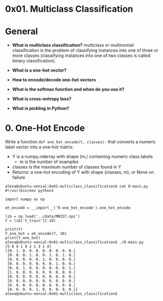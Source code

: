 # 0x01. Multiclass Classification

# General
* **What is multiclass classification?**
    multiclass or multinomial classification is the problem of classifying instances into one of three or more classes (classifying instances into one of two classes is called binary classification).
* **What is a one-hot vector?**
    
* **How to encode/decode one-hot vectors**
* **What is the softmax function and when do you use it?**
* **What is cross-entropy loss?**
* **What is pickling in Python?**

# 0. One-Hot Encode
Write a function `def one_hot_encode(Y, classes):` that converts a numeric label vector into a one-hot matrix:

* Y is a numpy.ndarray with shape (m,) containing numeric class labels
    * m is the number of examples
* classes is the maximum number of classes found in Y
* Returns: a one-hot encoding of Y with shape (classes, m), or None on failure
```
alexa@ubuntu-xenial:0x01-multiclass_classification$ cat 0-main.py
#!/usr/bin/env python3

import numpy as np

oh_encode = __import__('0-one_hot_encode').one_hot_encode

lib = np.load('../data/MNIST.npz')
Y = lib['Y_train'][:10]

print(Y)
Y_one_hot = oh_encode(Y, 10)
print(Y_one_hot)
alexa@ubuntu-xenial:0x01-multiclass_classification$ ./0-main.py
[5 0 4 1 9 2 1 3 1 4]
[[0. 1. 0. 0. 0. 0. 0. 0. 0. 0.]
 [0. 0. 0. 1. 0. 0. 1. 0. 1. 0.]
 [0. 0. 0. 0. 0. 1. 0. 0. 0. 0.]
 [0. 0. 0. 0. 0. 0. 0. 1. 0. 0.]
 [0. 0. 1. 0. 0. 0. 0. 0. 0. 1.]
 [1. 0. 0. 0. 0. 0. 0. 0. 0. 0.]
 [0. 0. 0. 0. 0. 0. 0. 0. 0. 0.]
 [0. 0. 0. 0. 0. 0. 0. 0. 0. 0.]
 [0. 0. 0. 0. 0. 0. 0. 0. 0. 0.]
 [0. 0. 0. 0. 1. 0. 0. 0. 0. 0.]]
alexa@ubuntu-xenial:0x01-multiclass_classification$
```